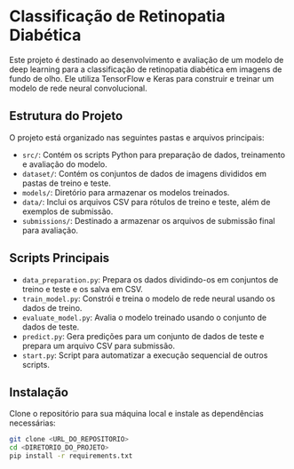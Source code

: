 # Classificação de Retinopatia Diabética

Este projeto é destinado ao desenvolvimento e avaliação de um modelo de deep learning para a classificação de retinopatia diabética em imagens de fundo de olho. Ele utiliza TensorFlow e Keras para construir e treinar um modelo de rede neural convolucional.

## Estrutura do Projeto

O projeto está organizado nas seguintes pastas e arquivos principais:

- `src/`: Contém os scripts Python para preparação de dados, treinamento e avaliação do modelo.
- `dataset/`: Contém os conjuntos de dados de imagens divididos em pastas de treino e teste.
- `models/`: Diretório para armazenar os modelos treinados.
- `data/`: Inclui os arquivos CSV para rótulos de treino e teste, além de exemplos de submissão.
- `submissions/`: Destinado a armazenar os arquivos de submissão final para avaliação.

## Scripts Principais

- `data_preparation.py`: Prepara os dados dividindo-os em conjuntos de treino e teste e os salva em CSV.
- `train_model.py`: Constrói e treina o modelo de rede neural usando os dados de treino.
- `evaluate_model.py`: Avalia o modelo treinado usando o conjunto de dados de teste.
- `predict.py`: Gera predições para um conjunto de dados de teste e prepara um arquivo CSV para submissão.
- `start.py`: Script para automatizar a execução sequencial de outros scripts.

## Instalação

Clone o repositório para sua máquina local e instale as dependências necessárias:

```bash
git clone <URL_DO_REPOSITORIO>
cd <DIRETORIO_DO_PROJETO>
pip install -r requirements.txt
